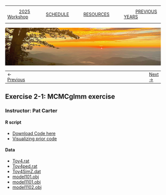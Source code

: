
|        |        |        |    |
|--------|---------------------------------------------|--------------------|------------------------------------------|
| &nbsp;&nbsp;&nbsp;&nbsp;&nbsp;&nbsp;&nbsp;&nbsp;&nbsp; [2025 Workshop](/index.html) &nbsp;&nbsp;&nbsp;&nbsp;&nbsp;&nbsp;&nbsp;&nbsp;&nbsp; | &nbsp;&nbsp;&nbsp;&nbsp;&nbsp;&nbsp;&nbsp;&nbsp;&nbsp;&nbsp;&nbsp;&nbsp; [SCHEDULE](/2025/schedule.html) &nbsp;&nbsp;&nbsp;&nbsp;&nbsp;&nbsp;&nbsp;&nbsp;&nbsp; | &nbsp;&nbsp;&nbsp;&nbsp;&nbsp;&nbsp;&nbsp;&nbsp;&nbsp;&nbsp;&nbsp;&nbsp; [RESOURCES](/2025/resources.html) &nbsp;&nbsp;&nbsp;&nbsp;&nbsp;&nbsp;&nbsp;&nbsp;&nbsp; | &nbsp;&nbsp;&nbsp;&nbsp;&nbsp;&nbsp;&nbsp;&nbsp;&nbsp; [PREVIOUS YEARS](2025/previous.html) &nbsp;&nbsp;&nbsp;&nbsp;&nbsp;&nbsp; |


<div align="left">
<img src="/media/SWVirginiaMtns.jpg" alt="[Southwest Virginia Mountains]">
</div>


<table><tr><td>&larr; <a href="/2025/lecture2-1/lecture2-1.html">Previous</a></td><td width="772">&nbsp;</td><td> <a href="/2025/lecture2-2/lecture2-2.html">Next &rarr;</a></td></tr></table>

## Exercise 2-1: MCMCglmm exercise ##

### Instructor: Pat Carter ###
  
#### R script ####
* [Download Code here](/2025/exercise2-1/CarterEQCMCMC2025.R)
* [Visualizing prior code](/2025/exercise2-1/priorVisualizing_inverseGamm_several_nu.R)


#### Data ####
* [Toy4.rat](/2025/exercise2-1/Toy4.rat)
* [Toy4ped.rat](/2025/exercise2-1/Toy4ped.rat)
* [Toy4SimZ.dat](/2025/exercise2-1/Toy4SimZ.dat)
* [model101.obj](/2025/exercise2-1/model101.obj)
* [model1101.obj](/2025/exercise2-1/model1101.obj)
* [model1102.obj](/2025/exercise2-1/model1102.obj)


